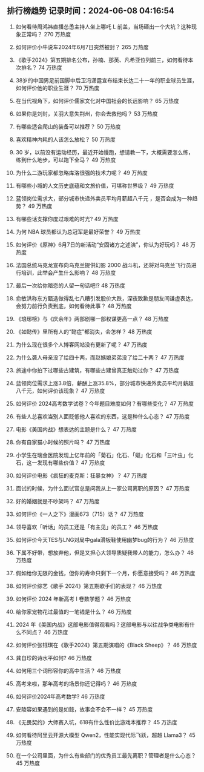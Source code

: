 
## 排行榜趋势 记录时间：2024-06-08 04:16:54
  
  1. 如何看待周鸿祎直播怂恿主持人坐上哪吒 L 前盖，当场砸出一个大坑？这种现象正常吗？ 270 万热度
    
  2. 如何评价小牛说车2024年6月7日突然被封？ 265 万热度
    
  3. 《歌手2024》第五期排名公布，孙楠、那英、凡希亚位列前三，如何看待本次排名？ 74 万热度
    
  4. 38岁的中国男足前国脚中后卫冯潇霆宣布结束长达二十一年的职业球员生涯，如何评价他的职业生涯？ 70 万热度
    
  5. 在当代视角下，如何评价儒家文化对中国社会的长远影响？ 65 万热度
    
  6. 如果你是刘封，关羽大意失荆州，你会去救他吗？ 53 万热度
    
  7. 有哪些适合爬山的装备可以推荐？ 50 万热度
    
  8. 喜欢精神内耗的人该怎么放松？ 50 万热度
    
  9. 30 岁，以前没有运动经历，最近开始慢跑，想请教一下，大概需要怎么练，练到什么地步，可以跑下全马？ 49 万热度
    
  10. 为什么二游玩家都忽略库洛很强的技术力呢？ 49 万热度
    
  11. 有哪些小城的人文历史底蕴和文旅价值，可堪称世界级？ 49 万热度
    
  12. 蓝领岗位需求大，部分城市快递外卖员平均月薪超八千元 ，是否会成为一种趋势？ 49 万热度
    
  13. 有哪些话支撑你度过艰难的时光? 49 万热度
    
  14. 为何 NBA 球员都认为总冠军是最好荣誉？ 49 万热度
    
  15. 如何评价《原神》6月7日的新活动“安固诸方之述演”，你认为好玩吗？ 48 万热度
    
  16. 法国总统马克龙宣布向乌克兰提供幻影 2000 战斗机，还将对乌克兰飞行员进行培训，此举会产生什么影响？ 48 万热度
    
  17. 最后一次给你暗恋的人留一句话吧!? 48 万热度
    
  18. 俞敏洪称东方甄选做得乱七八糟引发股价大跌，深夜致歉是朋友间谦虚表达，会努力前行负责到底，如何看待此事？ 48 万热度
    
  19. 《琅琊榜》与《庆余年》两部剧哪一部权谋更高一点？ 48 万热度
    
  20. 《如懿传》里所有人的“懿症”都消失，会怎样？ 48 万热度
    
  21. 为什么现在很多个人博客网站没有更新了呢？ 47 万热度
    
  22. 为什么袭人母亲没了给四十两，而赵姨娘弟弟没了给二十两？ 47 万热度
    
  23. 旅途中你拍下过哪些古建筑，有哪些古建曾真正触动过你？ 47 万热度
    
  24. 蓝领岗位需求上涨3.8倍，薪酬上涨35.8%，部分城市快递外卖员平均月薪超八千元，如何评价该现象？ 47 万热度
    
  25. 如何评价 2024高考数学试卷？今年题目难度如何？有哪些变化？ 47 万热度
    
  26. 有些人总喜欢当别人面贬低他人喜欢的东西，这是种什么心态？ 47 万热度
    
  27. 电影《美国内战》想表达的主题是什么？ 47 万热度
    
  28. 你有自家猫小时候的照片吗？ 47 万热度
    
  29. 小学生在瑞金医院发现上亿年前的「菊石」化石、「䗴」化石和「三叶虫」化石，这一发现有哪些价值？ 47 万热度
    
  30. 如何评价电影《疯狂的麦克斯：狂暴女神》？ 47 万热度
    
  31. 面试的时候，为什么面试官总是问我从上一家公司离职的原因？ 47 万热度
    
  32. 好的婚姻就是不吵架吗？ 47 万热度
    
  33. 如何评价《一人之下》漫画673（715）话？ 47 万热度
    
  34. 领导喜欢「听话」的员工还是「有主见」的员工？ 46 万热度
    
  35. 如何评价今天TES与LNG对局中gala滑板鞋使用幽梦bug的行为？ 46 万热度
    
  36. 下属不好带，想放弃他，但是又担心大领导质疑我带人的能力，怎么办？ 46 万热度
    
  37. 假如给你无限的金钱，但你的寿命只剩下一个月，你愿意接受吗？ 46 万热度
    
  38. 如何评价综艺《歌手 2024》第五期歌手们的表现？ 46 万热度
    
  39. 如何评价 2024 年新高考 I 卷数学题？ 46 万热度
    
  40. 给你家宠物花过最值的一笔钱是什么？ 46 万热度
    
  41. 2024 年《美国内战》这部电影值得观看吗？这部电影与以往战争类电影有什么不同点？ 46 万热度
    
  42. 如何评价张钰琪在《歌手2024》第五期演唱的《Black Sheep》？ 46 万热度
    
  43. 龚自珍的诗水平如何? 46 万热度
    
  44. 如何用三个词形容你的高中生活？ 46 万热度
    
  45. 高考来啦，那年高考的场景你还记得吗？ 46 万热度
    
  46. 如何评价2024年高考数学? 46 万热度
    
  47. 安陵容如果遇到的是如懿，故事会不会不一样？ 45 万热度
    
  48. 《无畏契约》大师赛入坑，618有什么性价比游戏本推荐？ 45 万热度
    
  49. 如何看待阿里云开源大模型 Qwen2，性能实现代际飞跃，超越 Llama3？ 45 万热度
    
  50. 在一个公司里面，为什么有些部门的优秀员工最先离职？管理者是什么心态？ 45 万热度
    